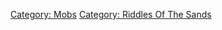 [Category: Mobs](Category:_Mobs "wikilink") [Category: Riddles Of The
Sands](Category:_Riddles_Of_The_Sands "wikilink")
